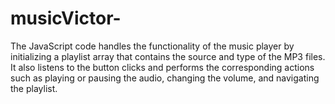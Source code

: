 # musicVictor-
The JavaScript code handles the functionality of the music player by initializing a playlist array that contains the source and type of the MP3 files. It also listens to the button clicks and performs the corresponding actions such as playing or pausing the audio, changing the volume, and navigating the playlist.
